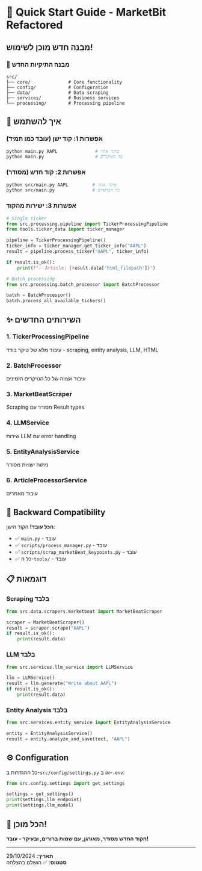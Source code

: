 # 🚀 Quick Start Guide - MarketBit Refactored

## מבנה חדש מוכן לשימוש!

### 📁 מבנה התיקיות החדש

```
src/
├── core/              # Core functionality
├── config/            # Configuration
├── data/              # Data scraping
├── services/          # Business services
└── processing/        # Processing pipeline
```

## 🎯 איך להשתמש

### אפשרות 1: קוד ישן (עובד כמו תמיד)
```bash
python main.py AAPL              # טיקר אחד
python main.py                   # כל הטיקרים
```

### אפשרות 2: קוד חדש (מסודר)
```bash
python src/main.py AAPL         # טיקר אחד
python src/main.py              # כל הטיקרים
```

### אפשרות 3: ישירות מהקוד
```python
# Single ticker
from src.processing.pipeline import TickerProcessingPipeline
from tools.ticker_data import ticker_manager

pipeline = TickerProcessingPipeline()
ticker_info = ticker_manager.get_ticker_info("AAPL")
result = pipeline.process_ticker("AAPL", ticker_info)

if result.is_ok():
    print(f"✅ Article: {result.data['html_filepath']}")

# Batch processing
from src.processing.batch_processor import BatchProcessor

batch = BatchProcessor()
batch.process_all_available_tickers()
```

## ✨ השירותים החדשים

### 1. TickerProcessingPipeline
עיבוד מלא של טיקר בודד - scraping, entity analysis, LLM, HTML

### 2. BatchProcessor
עיבוד אצווה של כל הטיקרים הזמינים

### 3. MarketBeatScraper
Scraping מסודר עם Result types

### 4. LLMService
שירות LLM עם error handling

### 5. EntityAnalysisService
ניתוח ישויות מסודר

### 6. ArticleProcessorService
עיבוד מאמרים

## 🔄 Backward Compatibility

**הכל עובד!** הקוד הישן:
- ✅ `main.py` - עובד
- ✅ `scripts/process_manager.py` - עובד
- ✅ `scripts/scrap_marketBeat_keypoints.py` - עובד
- ✅ כל ה-`tools/` - עובד

## 📋 דוגמאות

### Scraping בלבד
```python
from src.data.scrapers.marketbeat import MarketBeatScraper

scraper = MarketBeatScraper()
result = scraper.scrape("AAPL")
if result.is_ok():
    print(result.data)
```

### LLM בלבד
```python
from src.services.llm_service import LLMService

llm = LLMService()
result = llm.generate("Write about AAPL")
if result.is_ok():
    print(result.data)
```

### Entity Analysis בלבד
```python
from src.services.entity_service import EntityAnalysisService

entity = EntityAnalysisService()
result = entity.analyze_and_save(text, "AAPL")
```

## ⚙️ Configuration

כל ההגדרות ב-`src/config/settings.py` או ב-`.env`:

```python
from src.config.settings import get_settings

settings = get_settings()
print(settings.llm_endpoint)
print(settings.llm_model)
```

## 🎉 הכל מוכן!

**הקוד החדש מסודר, מאורגן, עם שמות ברורים, ובעיקר - עובד!**

---
**תאריך**: 29/10/2024  
**סטטוס**: ✅ הושלם בהצלחה

